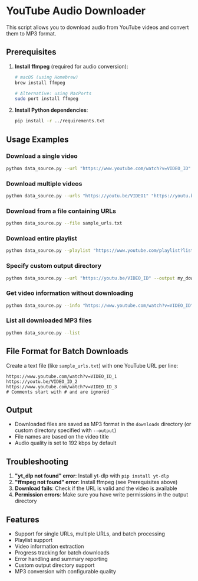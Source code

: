 # YouTube Audio Downloader

This script allows you to download audio from YouTube videos and convert them to MP3 format.

## Prerequisites

1. **Install ffmpeg** (required for audio conversion):
   ```bash
   # macOS (using Homebrew)
   brew install ffmpeg
   
   # Alternative: using MacPorts
   sudo port install ffmpeg
   ```

2. **Install Python dependencies**:
   ```bash
   pip install -r ../requirements.txt
   ```

## Usage Examples

### Download a single video
```bash
python data_source.py --url "https://www.youtube.com/watch?v=VIDEO_ID"
```

### Download multiple videos
```bash
python data_source.py --urls "https://youtu.be/VIDEO1" "https://youtu.be/VIDEO2" "https://youtu.be/VIDEO3"
```

### Download from a file containing URLs
```bash
python data_source.py --file sample_urls.txt
```

### Download entire playlist
```bash
python data_source.py --playlist "https://www.youtube.com/playlist?list=PLAYLIST_ID"
```

### Specify custom output directory
```bash
python data_source.py --url "https://youtu.be/VIDEO_ID" --output my_downloads
```

### Get video information without downloading
```bash
python data_source.py --info "https://www.youtube.com/watch?v=VIDEO_ID"
```

### List all downloaded MP3 files
```bash
python data_source.py --list
```

## File Format for Batch Downloads

Create a text file (like `sample_urls.txt`) with one YouTube URL per line:
```
https://www.youtube.com/watch?v=VIDEO_ID_1
https://youtu.be/VIDEO_ID_2
https://www.youtube.com/watch?v=VIDEO_ID_3
# Comments start with # and are ignored
```

## Output

- Downloaded files are saved as MP3 format in the `downloads` directory (or custom directory specified with `--output`)
- File names are based on the video title
- Audio quality is set to 192 kbps by default

## Troubleshooting

1. **"yt_dlp not found" error**: Install yt-dlp with `pip install yt-dlp`
2. **"ffmpeg not found" error**: Install ffmpeg (see Prerequisites above)
3. **Download fails**: Check if the URL is valid and the video is available
4. **Permission errors**: Make sure you have write permissions in the output directory

## Features

- Support for single URLs, multiple URLs, and batch processing
- Playlist support
- Video information extraction
- Progress tracking for batch downloads
- Error handling and summary reporting
- Custom output directory support
- MP3 conversion with configurable quality
